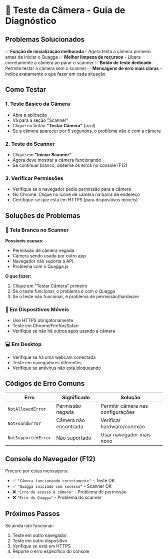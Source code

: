 # 🎥 Teste da Câmera - Guia de Diagnóstico

## Problemas Solucionados

✅ **Função de inicialização melhorada** - Agora testa a câmera primeiro antes de iniciar o Quagga
✅ **Melhor limpeza de recursos** - Libera corretamente a câmera ao parar o scanner
✅ **Botão de teste dedicado** - Permite testar a câmera sem o scanner
✅ **Mensagens de erro mais claras** - Indica exatamente o que fazer em cada situação

## Como Testar

### 1. **Teste Básico da Câmera**
- Abra a aplicação
- Vá para a seção "Scanner"
- Clique no botão **"Testar Câmera"** (azul)
- Se a câmera aparecer por 5 segundos, o problema não é com a câmera

### 2. **Teste do Scanner**
- Clique em **"Iniciar Scanner"**
- Agora deve mostrar a câmera funcionando
- Se continuar branco, observe os erros no console (F12)

### 3. **Verificar Permissões**
- Verifique se o navegador pediu permissão para a câmera
- No Chrome: Clique no ícone de câmera na barra de endereço
- Certifique-se que está em HTTPS (para dispositivos móveis)

## Soluções de Problemas

### 🚫 **Tela Branca no Scanner**
**Possíveis causas:**
- Permissão de câmera negada
- Câmera sendo usada por outro app
- Navegador não suporta a API
- Problema com o Quagga.js

**O que fazer:**
1. Clique em "Testar Câmera" primeiro
2. Se o teste funcionar, o problema é com o Quagga
3. Se o teste não funcionar, é problema de permissão/hardware

### 📱 **Em Dispositivos Móveis**
- Use HTTPS obrigatoriamente
- Teste em Chrome/Firefox/Safari
- Verifique se não há outros apps usando a câmera

### 💻 **Em Desktop**
- Verifique se há uma webcam conectada
- Teste em navegadores diferentes
- Verifique se antivírus não está bloqueando

## Códigos de Erro Comuns

| Erro | Significado | Solução |
|------|-------------|---------|
| `NotAllowedError` | Permissão negada | Permitir câmera nas configurações |
| `NotFoundError` | Câmera não encontrada | Verificar hardware/conexão |
| `NotSupportedError` | Não suportado | Usar navegador mais novo |

## Console do Navegador (F12)

Procure por estas mensagens:
- ✅ `"Câmera funcionando corretamente"` - Teste OK
- ✅ `"Quagga iniciado com sucesso"` - Scanner OK
- ❌ `"Erro de acesso à câmera"` - Problema de permissão
- ❌ `"Erro do Quagga"` - Problema do scanner

## Próximos Passos

Se ainda não funcionar:
1. Teste em outro navegador
2. Teste em outro dispositivo
3. Verifique se está em HTTPS
4. Reporte o erro específico do console
